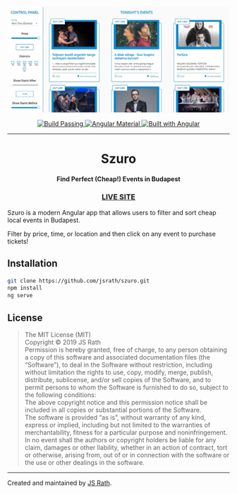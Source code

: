 <p align="center">
  <img alt="Szuro Screenshot" src="./screenshot.jpg" width="800" />
</p>
<p align="center">
  <a href="#">
    <img alt="Build Passing" src="https://img.shields.io/badge/build-passing-brightgreen.svg" />
  </a>
  <a href="#">
    <img alt="Angular Material" src="https://img.shields.io/badge/angular-material-blue.svg" />
  </a>
  <a href="#">
    <img alt="Built with Angular" src="https://img.shields.io/badge/built%20with-angular-green.svg" />
  </a>
</p>
<hr>
<h1 align="center">Szuro</h1>
<h4 align="center">Find Perfect (Cheap!) Events in Budapest</h4>
<h3 align="center"><a href="https://projects.jsrath.com/szuro">LIVE SITE</a></h3>

Szuro is a modern Angular app that allows users to filter and sort cheap local events in Budapest.

Filter by price, time, or location and then click on any event to purchase tickets! 


## Installation

```sh
git clone https://github.com/jsrath/szuro.git
npm install 
ng serve
```

## License

> The MIT License (MIT)<br/> Copyright © 2019 JS Rath <br/> Permission is hereby granted, free of charge, to any person obtaining a copy of this software and associated documentation files (the “Software”), to deal in the Software without restriction, including without limitation the rights to use, copy, modify, merge, publish, distribute, sublicense, and/or sell copies of the Software, and to permit persons to whom the Software is furnished to do so, subject to the following conditions: <br/>The above copyright notice and this permission notice shall be included in all copies or substantial portions of the Software. <br/> The software is provided “as is”, without warranty of any kind, express or implied, including but not limited to the warranties of merchantability, fitness for a particular purpose and noninfringement. In no event shall the authors or copyright holders be liable for any claim, damages or other liability, whether in an action of contract, tort or otherwise, arising from, out of or in connection with the software or the use or other dealings in the software.

---

Created and maintained by [JS Rath](https://www.jsrath.com).